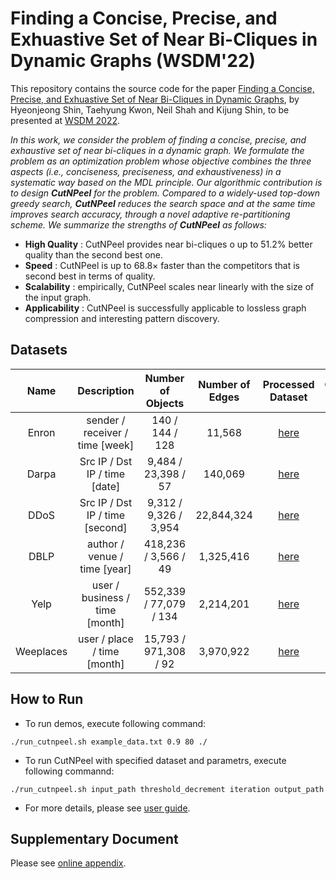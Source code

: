 # Finding a Concise, Precise, and Exhuastive Set of Near Bi-Cliques in Dynamic Graphs (WSDM'22)

This repository contains the source code for the paper [Finding a Concise, Precise, and Exhuastive Set of Near Bi-Cliques in Dynamic Graphs](https://github.com/hyeonjeong1/cutnpeel), by Hyeonjeong Shin, Taehyung Kwon, Neil Shah and Kijung Shin, to be presented at [WSDM 2022](https://www.wsdm-conference.org/2022/).

*In this work, we consider the problem of finding a concise, precise, and exhaustive set of near bi-cliques in a dynamic graph.
We formulate the problem as an optimization problem whose objective combines the three aspects (i.e., conciseness, preciseness, and exhaustiveness) in a systematic way based on the MDL principle.
Our algorithmic contribution is to design **CutNPeel** for the problem.
Compared to a widely-used top-down greedy search, **CutNPeel** reduces the search space and at the same time improves search accuracy, through a novel adaptive re-partitioning scheme.
We summarize the strengths of **CutNPeel** as follows:*
  * **High Quality** : CutNPeel provides near bi-cliques o up to 51.2% better quality than the second best one.
  * **Speed** : CutNPeel is up to 68.8× faster than the competitors that is second best in terms of quality.
  * **Scalability** : empirically, CutNPeel scales near linearly with the size of the input graph.
  * **Applicability** : CutNPeel is successfully applicable to lossless graph compression and interesting pattern discovery.

## Datasets
|Name|Description|Number of Objects|Number of<br />Edges|Processed<br />Dataset|Original<br />Source|
|:---:|:---:|:---:|:---:|:---:|:---:|
|Enron|sender / receiver / time [week]|140 / 144 / 128|11,568|[here](https://www.dropbox.com/sh/ag4ghglt04g7cg8/AADrC5OD7zQiPWdhDFpJWsuCa?dl=0)|
|Darpa|Src IP / Dst IP / time [date]|9,484 / 23,398 / 57|140,069|[here](https://www.dropbox.com/sh/ag4ghglt04g7cg8/AADrC5OD7zQiPWdhDFpJWsuCa?dl=0)|
|DDoS|Src IP / Dst IP / time [second]|9,312 / 9,326 / 3,954|22,844,324|[here](https://www.dropbox.com/sh/ag4ghglt04g7cg8/AADrC5OD7zQiPWdhDFpJWsuCa?dl=0)|
|DBLP|author / venue / time [year]|418,236 / 3,566 / 49|1,325,416|[here](https://www.dropbox.com/sh/ag4ghglt04g7cg8/AADrC5OD7zQiPWdhDFpJWsuCa?dl=0)|
|Yelp|user / business / time [month]|552,339 / 77,079 / 134|2,214,201|[here](https://www.dropbox.com/sh/ag4ghglt04g7cg8/AADrC5OD7zQiPWdhDFpJWsuCa?dl=0)|
|Weeplaces|user / place / time [month]|15,793 / 971,308 / 92|3,970,922|[here](https://www.dropbox.com/sh/ag4ghglt04g7cg8/AADrC5OD7zQiPWdhDFpJWsuCa?dl=0)|

## How to Run
* To run demos, execute following command:
```
./run_cutnpeel.sh example_data.txt 0.9 80 ./
```
* To run CutNPeel with specified dataset and parametrs, execute following commannd:
```
./run_cutnpeel.sh input_path threshold_decrement iteration output_path
```
* For more details, please see [user guide](https://github.com/hyeonjeong1/cutnpeel/blob/main/user_guide.pdf).

## Supplementary Document
Please see [online appendix](https://github.com/hyeonjeong1/cutnpeel/blob/main/Online%20Appendix.pdf).
